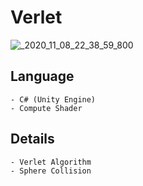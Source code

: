 # Verlet

![_2020_11_08_22_38_59_800](https://user-images.githubusercontent.com/69115321/133630605-ae59584c-f6b4-44d8-a31d-8405cb7a13a3.gif)

Language
----
    - C# (Unity Engine)
    - Compute Shader

Details
----
    - Verlet Algorithm
    - Sphere Collision
